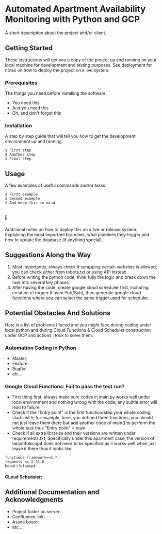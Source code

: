 # Automated Apartment Availability Monitoring with Python and GCP

A short description about the project and/or client.

## Getting Started

These instructions will get you a copy of the project up and running on your local machine for development and testing purposes. See deployment for notes on how to deploy the project on a live system.

### Prerequisites

The things you need before installing the software.

* You need this
* And you need this
* Oh, and don't forget this

### Installation

A step by step guide that will tell you how to get the development environment up and running.

```
$ First step
$ Another step
$ Final step
```

## Usage

A few examples of useful commands and/or tasks.

```
$ First example
$ Second example
$ And keep this in mind
```

## i

Additional notes on how to deploy this on a live or release system. Explaining the most important branches, what pipelines they trigger and how to update the database (if anything special).

## Suggestions Along the Way
1. Most importantly, always check if scrapping certain websites is allowed; you can check either from robots.txt or using API instead.
2. Before writing the python code, think fully the logic and break down the task into several key phases.
3. After having the code, create google cloud scheduler first, including creation of trigger (I used Pub/Sub), then generate google cloud functions where you can select the same trigger used for scheduler.

## Potential Obstacles And Solutions
Here is a list of problems I faced and you might face during coding under local python and during Cloud Functions & Cloud Scheduler construction under GCP and actions I took to solve them.
### Automation Coding in Python
* Master:
* Feature:
* Bugfix:
* etc...
### Google Cloud Functions: Fail to pass the test run?
* First thing first, always make sure codes in main.py works well under local environment and nothing wrong with the code; any subtle error will lead to failure
* Check if the "Entry point" is the first function/step your whole coding starts with; for example, here, you defined three functions, you should not just leave them there but add another code of main() to perform the whole task thus "Entry point" = main
* Check if all extra libraries and their versions are written under requirements.txt; Specifically under this apartment case, the version of beautifulsoup4 does not need to be specified as it works well when just leave it there thus it looks like:
```
functions-framework==3.*
requests == 2.31.0
beautifulsoup4
```

#### CLoud Scheduler: 

## Additional Documentation and Acknowledgments

* Project folder on server:
* Confluence link:
* Asana board:
* etc...
